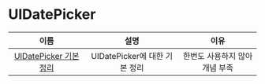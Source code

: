 # UIDatePicker
| 이름 | 설명 | 이유 |
| :-: | :-: | :-: |
| [UIDatePicker 기본정리](https://github.com/KayAhn0126/iOS-Study/tree/main/UI/UIDatePicker/Basic_UIDatePicker)| UIDatePicker에 대한 기본 정리 | 한번도 사용하지 않아 개념 부족 |
